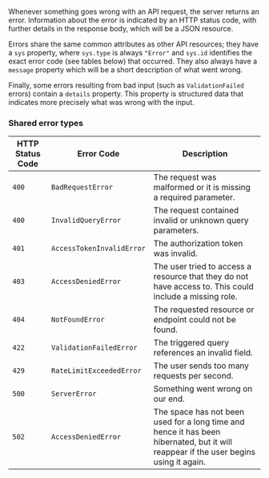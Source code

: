 Whenever something goes wrong with an API request, the server returns an error. Information about the error is indicated by an HTTP status code, with further details in the response body, which will be a JSON resource.

Errors share the same common attributes as other API resources; they have a `sys` property, where `sys.type` is always `"Error"` and `sys.id` identifies the exact error code (see tables below) that occurred. They also always have a `message` property which will be a short description of what went wrong.

Finally, some errors resulting from bad input (such as `ValidationFailed` errors) contain a `details` property. This property is structured data that indicates more precisely what was wrong with the input.

### Shared error types

HTTP Status Code |Error Code       |Description
-------------------|-----------------|----------------------------------------------------------------------------------
`400`|`BadRequestError`|The request was malformed or it is missing a required parameter.
`400`|`InvalidQueryError`|The request contained invalid or unknown query parameters.
`401`|`AccessTokenInvalidError`|The authorization token was invalid.
`403`|`AccessDeniedError`|The user tried to access a resource that they do not have access to. This could include a missing role.
`404`|`NotFoundError`|The requested resource or endpoint could not be found.
`422`|`ValidationFailedError`|The triggered query references an invalid field.
`429`|`RateLimitExceededError`|The user sends too many requests per second.
`500`|`ServerError`|Something went wrong on our end.
`502`|`AccessDeniedError`|The space has not been used for a long time and hence it has been hibernated, but it will reappear if the user begins using it again.
